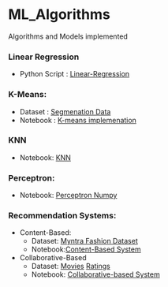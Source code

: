 # ML_Algorithms
Algorithms and Models implemented

### Linear Regression
- Python Script : [Linear-Regression](Linear_Reg/linear_reg.py)

### K-Means:
- Dataset : [Segmenation Data](K-Means/segmentation%20data.csv)
- Notebook : [K-means implemenation](K-Means/k-means.ipynb)

### KNN
- Notebook:
  [KNN](KNN/knn-scratch.ipynb)

### Perceptron:
- Notebook:
  [Perceptron Numpy](Perceptron/Perceptron_numpy.ipynb)

### Recommendation Systems:
- Content-Based:
    - Dataset:
    [Myntra Fashion Dataset](Rec_Sys/myntra_products_catalog.csv)
    - Notebook:[Content-Based System](Rec_Sys/Content_Based_Recommender_Systems.ipynb)
- Collaborative-Based
    - Dataset:
    [Movies](Rec_Sys/movies.csv)
    [Ratings](Rec_Sys/ratings.csv)
    - Notebook:
    [Collaborative-based System](Rec_Sys/Collaborative%20Recommender%20Systems.ipynb)

